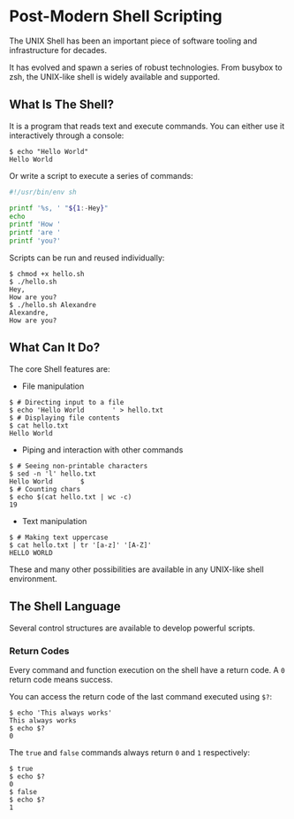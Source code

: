 Post-Modern Shell Scripting
===========================

The UNIX Shell has been an important piece of software tooling and
infrastructure for decades.

It has evolved and spawn a series of robust technologies. From busybox to zsh,
the UNIX-like shell is widely available and supported.

What Is The Shell?
------------------

It is a program that reads text and execute commands. You can either use it
interactively through a console:

```console
$ echo "Hello World"
Hello World
```

Or write a script to execute a series of commands:

```sh file hello.sh
#!/usr/bin/env sh

printf '%s, ' "${1:-Hey}"
echo
printf 'How '
printf 'are '
printf 'you?'
```

Scripts can be run and reused individually:

```console
$ chmod +x hello.sh
$ ./hello.sh
Hey, 
How are you?
$ ./hello.sh Alexandre
Alexandre, 
How are you?
```

What Can It Do?
---------------

The core Shell features are:

- File manipulation
```console
$ # Directing input to a file
$ echo 'Hello World       ' > hello.txt
$ # Displaying file contents
$ cat hello.txt
Hello World       
```
- Piping and interaction with other commands
```console
$ # Seeing non-printable characters
$ sed -n 'l' hello.txt
Hello World       $
$ # Counting chars
$ echo $(cat hello.txt | wc -c)
19
```
- Text manipulation
```console
$ # Making text uppercase
$ cat hello.txt | tr '[a-z]' '[A-Z]'
HELLO WORLD       
```

These and many other possibilities are available in any UNIX-like shell
environment. 

The Shell Language
------------------

Several control structures are available to develop powerful scripts.

### Return Codes

Every command and function execution on the shell have a return code. A `0`
return code means success.

You can access the return code of the last command executed using `$?`:

```console
$ echo 'This always works'
This always works
$ echo $?
0
```

The `true` and `false` commands always return `0` and `1` respectively:

```console
$ true
$ echo $?
0
$ false
$ echo $?
1
```


